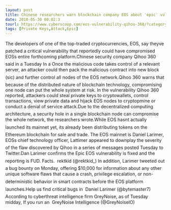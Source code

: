 ```yaml
---
layout: post
title: Chinese researchers warn blockchain company EOS about 'epic' vulnerability in soon-to-launch platform
date: 2018-05-30 00:02:3
tourl: https://www.cyberscoop.com/eos-vulnerability-qihoo-360/?category_news=technology
tags: [Private Keys,Attack,Epic]
---
```

The developers of one of the top-traded cryptocurrencies, EOS, say theyve patched a critical vulnerability that reportedly could have compromised EOSs entire forthcoming platform.Chinese security company Qihoo 360 said in a Tuesday In a Once the malicious code takes control of a relevant server, an attacker could then pack the malicious contract into new block (sic) and further control all nodes of the EOS network.Qihoo 360 warns that because of the distributed nature of blockchain technology, compromising one node can put the whole system at risk. In the vulnerability Qihoo 360 reported, attackers could steal private keys to cryptowallets, control transactions, view private data and hijack EOS nodes to cryptopmine or conduct a denial of service attack.Due to the decentralized computing architecture, a security hole in a single blockchain node can compromise the whole network, the researchers wrote.While EOS hasnt actually launched its mainnet yet, its already been distributing tokens on the Ethereum blockchain for sale and trade. The EOS mainnet is Daniel Larimer, EOSs chief technology officer, Lattimer appeared to downplay the severity of the flaw discovered by Qihoo in a series of messages posted Tuesday to Twitter.Dan Larimer confirms the Epic EOS vulnerability is fixed and the reporting is FUD. Facts.  rektkid (@rektkid_) In addition, Larimer tweeted out a bug bounty on Monday, offering $10,000 for information about any other unique software flaws that cause a crash, privilege escalation, or non-deterministic behavior in smart contracts before the EOS platform launches.Help us find critical bugs in  Daniel Larimer (@bytemaster7) According to cyberthreat intelligence firm GreyNoise, as of Tuesday midday, If you run an  GreyNoise Intelligence (@GreyNoiseIO) 